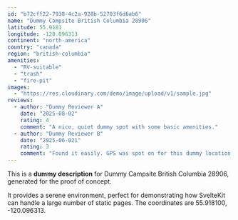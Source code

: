 ```yaml
---
id: "b72cff22-7938-4c2a-928b-52703f6d6ab6"
name: "Dummy Campsite British Columbia 28906"
latitude: 55.9181
longitude: -120.096313
continent: "north-america"
country: "canada"
region: "british-columbia"
amenities:
  - "RV-suitable"
  - "trash"
  - "fire-pit"
images:
  - "https://res.cloudinary.com/demo/image/upload/v1/sample.jpg"
reviews:
  - author: "Dummy Reviewer A"
    date: "2025-08-02"
    rating: 4
    comment: "A nice, quiet dummy spot with some basic amenities."
  - author: "Dummy Reviewer B"
    date: "2025-06-021"
    rating: 3
    comment: "Found it easily. GPS was spot on for this dummy location."
---
```


This is a **dummy description** for Dummy Campsite British Columbia 28906, generated for the proof of concept.

It provides a serene environment, perfect for demonstrating how SvelteKit can handle a large number of static pages. The coordinates are 55.918100, -120.096313.
